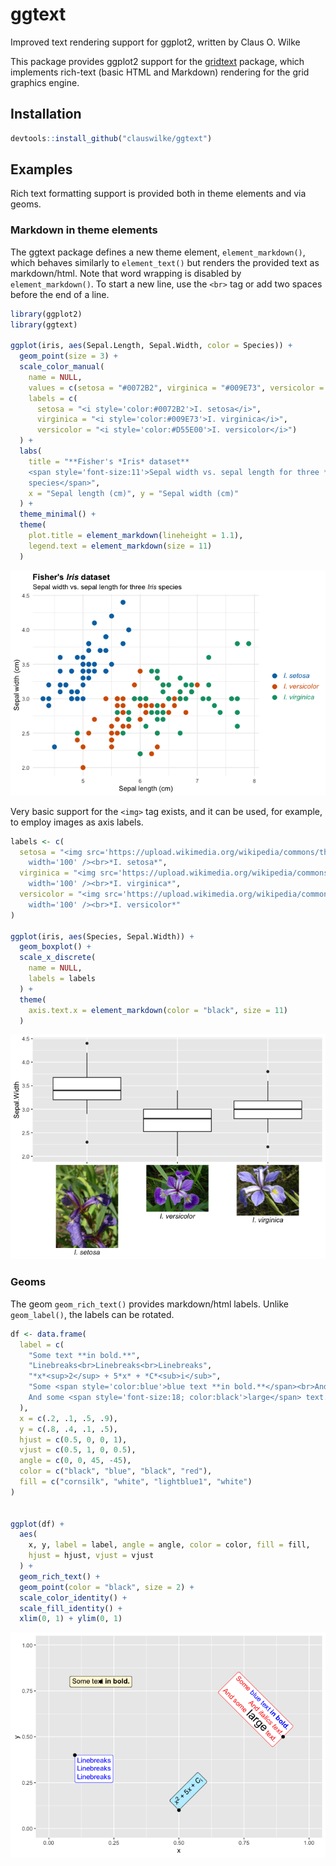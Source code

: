 
<!-- README.md is generated from README.Rmd. Please edit that file -->

# ggtext

Improved text rendering support for ggplot2, written by Claus O. Wilke

This package provides ggplot2 support for the
[gridtext](https://github.com/clauswilke/gridtext) package, which
implements rich-text (basic HTML and Markdown) rendering for the grid
graphics engine.

## Installation

``` r
devtools::install_github("clauswilke/ggtext")
```

## Examples

Rich text formatting support is provided both in theme elements and via
geoms.

### Markdown in theme elements

The ggtext package defines a new theme element, `element_markdown()`,
which behaves similarly to `element_text()` but renders the provided
text as markdown/html. Note that word wrapping is disabled by
`element_markdown()`. To start a new line, use the `<br>` tag or add two
spaces before the end of a line.

``` r
library(ggplot2)
library(ggtext)

ggplot(iris, aes(Sepal.Length, Sepal.Width, color = Species)) +
  geom_point(size = 3) +
  scale_color_manual(
    name = NULL,
    values = c(setosa = "#0072B2", virginica = "#009E73", versicolor = "#D55E00"),
    labels = c(
      setosa = "<i style='color:#0072B2'>I. setosa</i>",
      virginica = "<i style='color:#009E73'>I. virginica</i>",
      versicolor = "<i style='color:#D55E00'>I. versicolor</i>")
  ) +
  labs(
    title = "**Fisher's *Iris* dataset**  
    <span style='font-size:11'>Sepal width vs. sepal length for three *Iris*
    species</span>",
    x = "Sepal length (cm)", y = "Sepal width (cm)"
  ) +
  theme_minimal() +
  theme(
    plot.title = element_markdown(lineheight = 1.1),
    legend.text = element_markdown(size = 11)
  )
```

![](man/figures/README-unnamed-chunk-3-1.png)<!-- -->

Very basic support for the `<img>` tag exists, and it can be used, for
example, to employ images as axis labels.

``` r
labels <- c(
  setosa = "<img src='https://upload.wikimedia.org/wikipedia/commons/thumb/5/56/Kosaciec_szczecinkowaty_Iris_setosa.jpg/300px-Kosaciec_szczecinkowaty_Iris_setosa.jpg'
    width='100' /><br>*I. setosa*",
  virginica = "<img src='https://upload.wikimedia.org/wikipedia/commons/thumb/9/9f/Iris_virginica.jpg/300px-Iris_virginica.jpg'
    width='100' /><br>*I. virginica*",
  versicolor = "<img src='https://upload.wikimedia.org/wikipedia/commons/thumb/4/41/Iris_versicolor_3.jpg/320px-Iris_versicolor_3.jpg'
    width='100' /><br>*I. versicolor*"
)

ggplot(iris, aes(Species, Sepal.Width)) +
  geom_boxplot() +
  scale_x_discrete(
    name = NULL,
    labels = labels
  ) +
  theme(
    axis.text.x = element_markdown(color = "black", size = 11)
  )
```

![](man/figures/README-unnamed-chunk-4-1.png)<!-- -->

### Geoms

The geom `geom_rich_text()` provides markdown/html labels. Unlike
`geom_label()`, the labels can be rotated.

``` r
df <- data.frame(
  label = c(
    "Some text **in bold.**",
    "Linebreaks<br>Linebreaks<br>Linebreaks",
    "*x*<sup>2</sup> + 5*x* + *C*<sub>i</sub>",
    "Some <span style='color:blue'>blue text **in bold.**</span><br>And *italics text.*<br>
    And some <span style='font-size:18; color:black'>large</span> text."
  ),
  x = c(.2, .1, .5, .9),
  y = c(.8, .4, .1, .5),
  hjust = c(0.5, 0, 0, 1),
  vjust = c(0.5, 1, 0, 0.5),
  angle = c(0, 0, 45, -45),
  color = c("black", "blue", "black", "red"),
  fill = c("cornsilk", "white", "lightblue1", "white")
)


ggplot(df) +
  aes(
    x, y, label = label, angle = angle, color = color, fill = fill,
    hjust = hjust, vjust = vjust
  ) +
  geom_rich_text() +
  geom_point(color = "black", size = 2) +
  scale_color_identity() +
  scale_fill_identity() +
  xlim(0, 1) + ylim(0, 1)
```

![](man/figures/README-unnamed-chunk-5-1.png)<!-- -->

